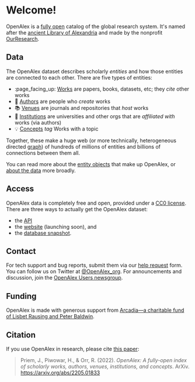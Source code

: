 # Welcome!

OpenAlex is a [fully open](license.md) catalog of the global research system. It's named after the [ancient Library of Alexandria](https://en.wikipedia.org/wiki/Library\_of\_Alexandria) and made by the nonprofit [OurResearch](https://ourresearch.org/).

## Data

The OpenAlex dataset describes scholarly _entities_ and how those entities are connected to each other. There are five types of entities:

* :page\_facing\_up: [Works](about-the-data/work.md) are papers, books, datasets, etc; they _cite_ other works
* :woman: [Authors](about-the-data/author.md) are people who _create_ works
* :books: [Venues](about-the-data/venue.md) are journals and repositories that _host_ works
* :school: [Institutions](about-the-data/institution.md) are universities and other orgs that are _affiliated with_ works (via authors)
* :bulb: [Concepts](about-the-data/concept.md) _tag_ Works with a topic

Together, these make a huge web (or more technically, heterogeneous directed [graph](https://en.wikipedia.org/wiki/Graph\_theory)) of hundreds of millions of entities and billions of connections between them all.

You can read more about the [entity objects](about-the-data/) that make up OpenAlex, or [about the data](about-the-data.md) more broadly.

## Access

OpenAlex data is completely free and open, provided under a [CC0 license](license.md). There are three ways to actually get the OpenAlex dataset:

* the [API](api/)
* the [website](website.md) (launching soon), and
* the [database snapshot](download-snapshot/).

## Contact

For tech support and bug reports, submit them via our [help request](https://openalex.org/help) form. You can follow us on Twitter at [@OpenAlex\_org](https://twitter.com/openalex\_org). For announcements and discussion, join the [OpenAlex Users newsgroup](https://groups.google.com/g/openalex-users).

## Funding

OpenAlex is made with generous support from [Arcadia—a charitable fund of Lisbet Rausing and Peter Baldwin](https://www.arcadiafund.org.uk/).

## Citation

If you use OpenAlex in research, please cite [this paper](https://arxiv.org/abs/2205.01833):&#x20;

> Priem, J., Piwowar, H., & Orr, R. (2022). _OpenAlex: A fully-open index of scholarly works, authors, venues, institutions, and concepts_. ArXiv. https://arxiv.org/abs/2205.01833
